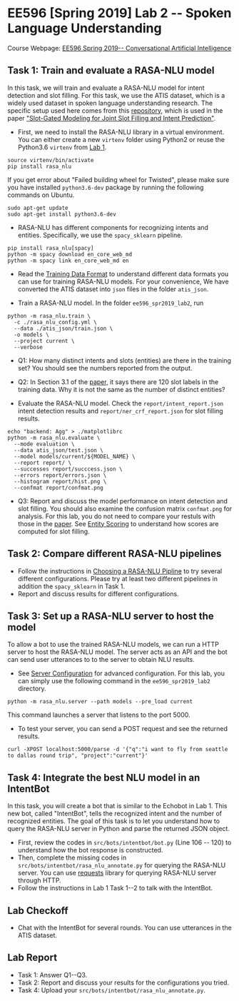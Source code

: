 # EE596 [Spring 2019] Lab 2 -- Spoken Language Understanding

Course Webpage: [EE596 Spring 2019-- Conversational Artificial Intelligence](https://hao-cheng.github.io/ee596_spr2019/)


## Task 1: Train and evaluate a RASA-NLU model
In this task, we will train and evaluate a RASA-NLU model for intent detection and slot filling. 
For this task, we use the ATIS dataset, which is a widely used dataset in spoken language understanding research.
The specific setup used here comes from this [repository](https://github.com/MiuLab/SlotGated-SLU), which is used in
the paper ["Slot-Gated Modeling for Joint Slot Filling and Intent Prediction"](https://aclweb.org/anthology/N18-2118).

* First, we need to install the RASA-NLU library in a virtual environment.
You can either create a new `virtenv` folder using Python2 or reuse the Python3.6 `virtenv` from [Lab 1](https://github.com/hao-cheng/ee596_spr2019_lab1).
```
source virtenv/bin/activate
pip install rasa_nlu
```

If you get error about "Failed building wheel for Twisted", please make sure
you have installed `python3.6-dev` package by running the following commands on
Ubuntu.
```
sudo apt-get update
sudo apt-get install python3.6-dev
```

* RASA-NLU has different components for recognizing intents and entities.
Specifically, we use the `spacy_sklearn` pipeline.
```
pip install rasa_nlu[spacy]
python -m spacy download en_core_web_md
python -m spacy link en_core_web_md en
```

* Read the [Training Data Format](https://rasa.com/docs/nlu/dataformat/) to understand different data formats you can use for training RASA-NLU models.
For your convenience, We have converted the ATIS dataset into `json` files in the folder `atis_json`.

* Train a RASA-NLU model. In the folder `ee596_spr2019_lab2`, run
```
python -m rasa_nlu.train \
  -c ./rasa_nlu_config.yml \
  --data ./atis_json/train.json \
  -o models \
  --project current \
  --verbose
```
  
* Q1: How many distinct intents and slots (entities) are there in the training set? You should see the numbers reported from the output. 
* Q2: In Section 3.1 of the [paper](https://aclweb.org/anthology/N18-2118), it says there are 120 slot labels in the training data. Why it is not the same as the number of distinct entities?

* Evaluate the RASA-NLU model. Check the `report/intent_report.json` intent detection results and `report/ner_crf_report.json` for slot filling results.
```
echo "backend: Agg" > ./matplotlibrc
python -m rasa_nlu.evaluate \
  --mode evaluation \
  --data atis_json/test.json \
  --model models/current/${MODEL_NAME} \
  --report report/ \
  --successes report/succcess.json \
  --errors report/errors.json \
  --histogram report/hist.png \
  --confmat report/confmat.png
```

* Q3: Report and discuss the model performance on intent detection and slot filling. You should also examine the confusion matrix `confmat.png` for analysis. For this lab, you do not need to compare your restuls with those in the
  [paper](https://aclweb.org/anthology/N18-2118).
  See [Entity Scoring](https://aclweb.org/anthology/N18-2118://rasa.com/docs/nlu/evaluation/#entity-scoring)
  to understand how scores are computed for slot filling.


## Task 2: Compare different RASA-NLU pipelines
* Follow the instructions in [Choosing a RASA-NLU Pipline](https://rasa.com/docs/nlu/choosing_pipeline/) to try several different configurations.
Please try at least two different pipelines in addition the `spacy_sklearn` in Task 1.
* Report and discuss results for different configurations.

## Task 3: Set up a RASA-NLU server to host the model
To allow a bot to use the trained RASA-NLU models, we can run a HTTP server to host the RASA-NLU model. The server acts as an API and the bot can send user utterances to to the server to obtain NLU results.
* See [Server Configuration](https://rasa.com/docs/nlu/config/) for advanced configuration. For this lab, you can simply use the following command in the `ee596_spr2019_lab2` directory.
```
python -m rasa_nlu.server --path models --pre_load current
```
This command launches a server that listens to the port 5000.

* To test your server, you can send a POST request and see the returned results.
```
curl -XPOST localhost:5000/parse -d '{"q":"i want to fly from seattle to dallas round trip", "project":"current"}'
```

## Task 4: Integrate the best NLU model in an IntentBot
In this task, you will create a bot that is similar to the Echobot in Lab 1. This new bot, called "IntentBot", tells the recognized intent and the number of recognized entities. The goal of this task is to let you understand how to query the RASA-NLU server in Python and parse the returned JSON object.

* First, review the codes in `src/bots/intentbot/bot.py` (Line 106 -- 120) to understand how the bot response is constructed.
* Then, complete the missing codes in `src/bots/intentbot/rasa_nlu_annotate.py` for querying the RASA-NLU server. You can use [requests](http://docs.python-requests.org/en/master/user/quickstart/) library for querying RASA-NLU server through HTTP.
* Follow the instructions in Lab 1 Task 1--2 to talk with the IntentBot.



## Lab Checkoff 
* Chat with the IntentBot for several rounds. You can use utterances in the ATIS dataset.

## Lab Report
* Task 1: Answer Q1--Q3.
* Task 2: Report and discuss your results for the configurations you tried.
* Task 4: Upload your `src/bots/intentbot/rasa_nlu_annotate.py`.
